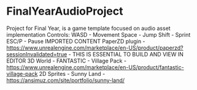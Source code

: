 # FinalYearAudioProject
Project for Final Year, is a game template focused on audio asset implementation
Controls:
WASD - Movement
Space - Jump
Shift - Sprint
ESC/P - Pause
IMPORTED CONTENT
PaperZD plugin - https://www.unrealengine.com/marketplace/en-US/product/paperzd?sessionInvalidated=true  - THIS IS ESSENTIAL TO BUILD AND VIEW IN EDITOR
3D World - FANTASTIC -  Village Pack - https://www.unrealengine.com/marketplace/en-US/product/fantastic-village-pack
2D Sprites - Sunny Land - https://ansimuz.com/site/portfolio/sunny-land/
